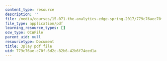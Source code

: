 ```yaml
---
content_type: resource
description: ''
file: /media/courses/15-071-the-analytics-edge-spring-2017/779c76aec70f6d2c82b642b6f74eed1a_Du0HgYO3E6U.pdf
file_type: application/pdf
learning_resource_types: []
ocw_type: OCWFile
parent_uid: null
resourcetype: Document
title: 3play pdf file
uid: 779c76ae-c70f-6d2c-82b6-42b6f74eed1a
---
```

